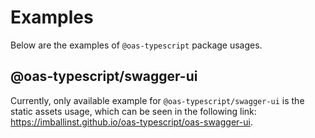 ---
---

# Examples

Below are the examples of `@oas-typescript` package usages.

## @oas-typescript/swagger-ui

Currently, only available example for `@oas-typescript/swagger-ui` is the static assets usage, which can be seen in the following link: https://imballinst.github.io/oas-typescript/oas-swagger-ui.
